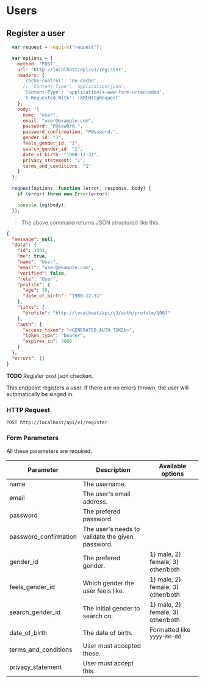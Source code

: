 # Users

## Register a user

```javascript
  var request = require("request");

  var options = {
    method: 'POST',
    url: 'http://localhost/api/v1/register',
    headers: {
      'cache-control': 'no-cache',
      // 'Content-Type': 'application/json',
      'Content-Type': 'application/x-www-form-urlencoded',
      'X-Requested-With': 'XMLHttpRequest'
    },
    body: '{
      name: "user",
      email: "user@example.com",
      password: "P@ssw0rd.",
      password_confirmation: "P@ssword.",
      gender_id: "1",
      feels_gender_id: "1",
      search_gender_id: "1",
      date_of_birth: "1980-12-31",
      privacy_statement: "1",
      terms_and_conditions: "1"
    }'
  };

  request(options, function (error, response, body) {
    if (error) throw new Error(error);

    console.log(body);
  });
```

> The above command returns JSON structured like this:

```json
{
  "message": null,
  "data": {
    "id": 1001,
    "me": true,
    "name": "User",
    "email": "user@example.com",
    "verified": false,
    "role": "User",
    "profile": {
      "age": 38,
      "date_of_birth": "1980-12-31"
    },
    "links": {
      "profile": "http://localhost/api/v1/auth/profile/1001"
    },
    "auth": {
      "access_token": "<GENERATED_AUTH_TOKEN>",
      "token_type": "bearer",
      "expires_in": 3600
    }
  },
  "errors": []
}
```

**TODO** Register post json checken.

This endpoint registers a user.
If there are no errors thrown, the user will automatically be singed in.

### HTTP Request

`POST http://localhost/api/v1/register`

### Form Parameters

All these parameters are required.

Parameter | Description | Available options
 -------- | ----------- | -----------------
name | The username.
email | The user's email address.
password | The prefered password.
password_confirmation | The user's needs to validate the given password.
gender_id | The prefered gender. | 1) male, 2) female, 3) other/both
feels_gender_id | Which gender the user feels like. | 1) male, 2) female, 3) other/both
search_gender_id | The initial gender to search on. | 1) male, 2) female, 3) other/both
date_of_birth | The date of birth. | Formatted like `yyyy-mm-dd`
terms_and_conditions | User must accepted these.
privacy_statement | User must accept this.
